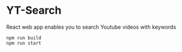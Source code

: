 # YT-Search
React web app enables you to search Youtube videos with keywords

<code>npm run build</code><br>
<code>npm run start</code>
